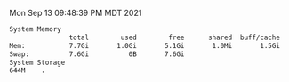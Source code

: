Mon Sep 13 09:48:39 PM MDT 2021
```bash
System Memory
               total        used        free      shared  buff/cache   available
Mem:           7.7Gi       1.0Gi       5.1Gi       1.0Mi       1.5Gi       6.3Gi
Swap:          7.6Gi          0B       7.6Gi
System Storage
644M	.
```
```bash
